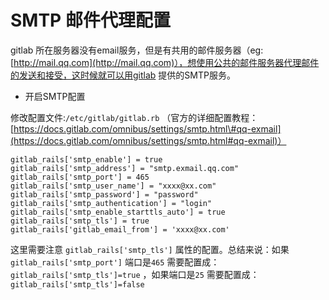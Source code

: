 # SMTP 邮件代理配置

gitlab 所在服务器没有email服务，但是有共用的邮件服务器（eg: [http://mail.qq.com](http://mail.qq.com)），想使用公共的邮件服务器代理邮件的发送和接受，这时候就可以用gitlab 提供的SMTP服务。

* 开启SMTP配置

修改配置文件:`/etc/gitlab/gitlab.rb` （官方的详细配置教程：[https://docs.gitlab.com/omnibus/settings/smtp.html\#qq-exmail](https://docs.gitlab.com/omnibus/settings/smtp.html#qq-exmail)）

```
gitlab_rails['smtp_enable'] = true
gitlab_rails['smtp_address'] = "smtp.exmail.qq.com"
gitlab_rails['smtp_port'] = 465
gitlab_rails['smtp_user_name'] = "xxxx@xx.com"
gitlab_rails['smtp_password'] = "password"
gitlab_rails['smtp_authentication'] = "login"
gitlab_rails['smtp_enable_starttls_auto'] = true
gitlab_rails['smtp_tls'] = true
gitlab_rails['gitlab_email_from'] = 'xxxx@xx.com'
```

这里需要注意 `gitlab_rails['smtp_tls']` 属性的配置。总结来说：如果 `gitlab_rails['smtp_port']` 端口是`465` 需要配置成：`gitlab_rails['smtp_tls']=true` ，如果端口是`25` 需要配置成： `gitlab_rails['smtp_tls']=false`





